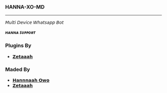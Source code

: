 ### HANNA-XO-MD
********************
𝘔𝘶𝘭𝘵𝘪 𝘋𝘦𝘷𝘪𝘤𝘦 𝘞𝘩𝘢𝘵𝘴𝘢𝘱𝘱 𝘉𝘰𝘵

***ʜᴀɴɴᴀ ꜱᴜᴩᴩᴏʀᴛ***


### Plugins By 
- [𝗭𝗲𝘁𝗮𝗮𝗮𝗵](https://github.com/kingbadan321)

### Maded By
- [𝗛𝗮𝗻𝗻𝗻𝗮𝗮𝗵 𝗢𝘄𝗼](https://github.com/Abhiiiyh)
- [𝗭𝗲𝘁𝗮𝗮𝗮𝗵](https://github.com/kingbadan321)
